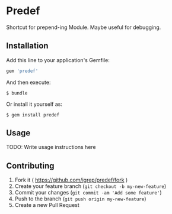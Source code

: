 # Predef

Shortcut for prepend-ing Module. Maybe useful for debugging.

## Installation

Add this line to your application's Gemfile:

```ruby
gem 'predef'
```

And then execute:

    $ bundle

Or install it yourself as:

    $ gem install predef

## Usage

TODO: Write usage instructions here

## Contributing

1. Fork it ( https://github.com/igrep/predef/fork )
2. Create your feature branch (`git checkout -b my-new-feature`)
3. Commit your changes (`git commit -am 'Add some feature'`)
4. Push to the branch (`git push origin my-new-feature`)
5. Create a new Pull Request
